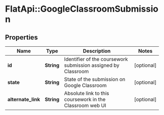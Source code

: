 # FlatApi::GoogleClassroomSubmission

## Properties
Name | Type | Description | Notes
------------ | ------------- | ------------- | -------------
**id** | **String** | Identifier of the coursework submission assigned by Classroom | [optional] 
**state** | **String** | State of the submission on Google Classroom | [optional] 
**alternate_link** | **String** | Absolute link to this coursework in the Classroom web UI | [optional] 


